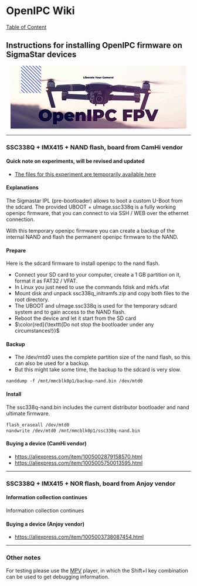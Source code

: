 # OpenIPC Wiki
[Table of Content](../README.md)

Instructions for installing OpenIPC firmware on SigmaStar devices
---

<p align="center">
  <img src="https://github.com/OpenIPC/wiki/blob/master/images/fpv-logo.jpg?raw=true" alt="Logo"/>
</p>

---

### SSC338Q + IMX415 + NAND flash, board from CamHi vendor
#### Quick note on experiments, will be revised and updated
* [The files for this experiment are temporarily available here](https://github.com/OpenIPC/sandbox-fpv/tree/master/sigmastar)

#### Explanations
The Sigmastar IPL (pre-bootloader) allows to boot a custom U-Boot from the sdcard.
The provided UBOOT + uImage.ssc338q is a fully working openipc firmware, that you can connect to via SSH / WEB over the ethernet connection.

With this temporary openipc firmware you can create a backup of the internal NAND and flash the permanent openipc firmware to the NAND.

#### Prepare
Here is the sdcard firmware to install openipc to the nand flash.

- Connect your SD card to your computer, create a 1 GB partition on it, format it as FAT32 / VFAT.
- In Linux you just need to use the commands fdisk and mkfs.vfat
- Mount disk and unpack ssc338q_initramfs.zip and copy both files to the root directory.
- The UBOOT and uImage.ssc338q is used for the temporary sdcard system and to gain access to the NAND flash.
- Reboot the device and let it start from the SD card
- $\color{red}{\texttt{Do not stop the bootloader under any circumstances!}}$

#### Backup 
- The /dev/mtd0 uses the complete partition size of the nand flash, so this can also be used for a backup.
- But this might take some time, the backup to the sdcard is very slow.
```
nanddump -f /mnt/mmcblk0p1/backup-nand.bin /dev/mtd0
```

#### Install
The ssc338q-nand.bin includes the current distributor bootloader and nand ultimate firmware.
```
flash_eraseall /dev/mtd0
nandwrite /dev/mtd0 /mnt/mmcblk0p1/ssc338q-nand.bin
```

#### Buying a device (CamHi vendor)
- https://aliexpress.com/item/1005002879158570.html
- https://aliexpress.com/item/1005005750013595.html

---

### SSC338Q + IMX415 + NOR flash, board from Anjoy vendor
#### Information collection continues
Information collection continues

#### Buying a device (Anjoy vendor)
- https://aliexpress.com/item/1005003738087454.html

---

### Other notes
For testing please use the [MPV](https://mpv.io/) player, in which the Shift+I key combination can be used to get debugging information.
